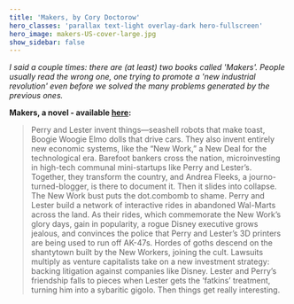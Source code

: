 ```yaml
---
title: 'Makers, by Cory Doctorow'
hero_classes: 'parallax text-light overlay-dark hero-fullscreen'
hero_image: makers-US-cover-large.jpg
show_sidebar: false
---
```


*I said a couple times: there are (at least) two books called 'Makers'. People usually read the wrong one, one trying to promote a 'new industrial revolution' even before we solved the many problems generated by the previous ones.*

**Makers, a novel - available [here](https://craphound.com/makers/about/):**

> Perry and Lester invent things—seashell robots that make toast, Boogie Woogie Elmo dolls that drive cars. They also invent entirely new economic systems, like the “New Work,” a New Deal for the technological era. Barefoot bankers cross the nation, microinvesting in high-tech communal mini-startups like Perry and Lester’s. Together, they transform the country, and Andrea Fleeks, a journo-turned-blogger, is there to document it.
> Then it slides into collapse. The New Work bust puts the dot.combomb to shame. Perry and Lester build a network of interactive rides in abandoned Wal-Marts across the land. As their rides, which commemorate the New Work’s glory days, gain in popularity, a rogue Disney executive grows jealous, and convinces the police that Perry and Lester’s 3D printers are being used to run off AK-47s.
> Hordes of goths descend on the shantytown built by the New Workers, joining the cult. Lawsuits multiply as venture capitalists take on a new investment strategy: backing litigation against companies like Disney. Lester and Perry’s friendship falls to pieces when Lester gets the ‘fatkins’ treatment, turning him into a sybaritic gigolo.
> Then things get really interesting.
